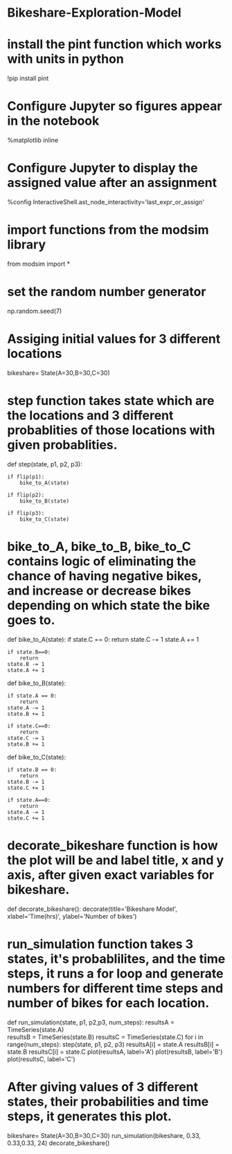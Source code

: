 # Bikeshare-Exploration-Model
# install the pint function which works with units in python

!pip install pint

# Configure Jupyter so figures appear in the notebook

%matplotlib inline

# Configure Jupyter to display the assigned value after an assignment

%config InteractiveShell.ast_node_interactivity='last_expr_or_assign'

# import functions from the modsim library

from modsim import *

# set the random number generator

np.random.seed(7)

# Assiging initial values for 3 different locations
bikeshare= State(A=30,B=30,C=30)

# step function takes state which are the locations and 3 different probablities of those locations with given probablities.

def step(state, p1, p2, p3):

    if flip(p1):
        bike_to_A(state)
    
    if flip(p2):
        bike_to_B(state)
        
    if flip(p3):
        bike_to_C(state)

# bike_to_A, bike_to_B, bike_to_C contains logic of eliminating the chance of having negative bikes, and increase or decrease bikes depending on which state the bike goes to. 

def bike_to_A(state):
    if state.C == 0:
        return
    state.C -= 1
    state.A += 1
    
    if state.B==0:
        return
    state.B -= 1
    state.A += 1
    
def bike_to_B(state):

    if state.A == 0:
        return
    state.A -= 1
    state.B += 1
    
    if state.C==0:
        return
    state.C -= 1
    state.B += 1
    
def bike_to_C(state):

    if state.B == 0:
        return
    state.B -= 1
    state.C += 1
    
    if state.A==0:
        return
    state.A -= 1
    state.C += 1
    
# decorate_bikeshare function is how the plot will be and label title, x and y axis, after given exact variables for bikeshare.

def decorate_bikeshare():
    decorate(title='Bikeshare Model',
             xlabel='Time(hrs)', 
             ylabel='Number of bikes')
# run_simulation function takes 3 states, it's probablilites, and the time steps, it runs a for loop and generate numbers for different time steps and number of bikes for each location. 

def run_simulation(state, p1, p2,p3, num_steps):
    resultsA = TimeSeries(state.A)    
    resultsB = TimeSeries(state.B)
    resultsC = TimeSeries(state.C) 
    for i in range(num_steps):
        step(state, p1, p2, p3)
        resultsA[i] = state.A
        resultsB[i] = state.B
        resultsC[i] = state.C
    plot(resultsA, label='A')
    plot(resultsB, label='B')
    plot(resultsC, label='C')

# After giving values of 3 different states, their probabilities and time steps, it generates this plot.

bikeshare= State(A=30,B=30,C=30)
run_simulation(bikeshare, 0.33, 0.33,0.33, 24)
decorate_bikeshare()
